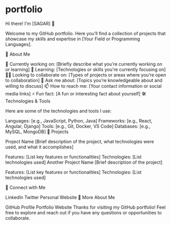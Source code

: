 # portfolio
Hi there! I'm [SAGAR] 👋

Welcome to my GitHub portfolio. Here you’ll find a collection of projects that showcase my skills and expertise in [Your Field or Programming Languages].

🚀 About Me

🔭 Currently working on: [Briefly describe what you're currently working on or learning]
🌱 Learning: [Technologies or skills you're currently focusing on]
👯‍♂️ Looking to collaborate on: [Types of projects or areas where you’re open to collaboration]
💬 Ask me about: [Topics you’re knowledgeable about and willing to discuss]
📫 How to reach me: [Your contact information or social media links]
⚡ Fun fact: [A fun or interesting fact about yourself]
🛠️ Technologies & Tools

Here are some of the technologies and tools I use:

Languages: [e.g., JavaScript, Python, Java]
Frameworks: [e.g., React, Angular, Django]
Tools: [e.g., Git, Docker, VS Code]
Databases: [e.g., MySQL, MongoDB]
🌟 Projects

Project Name
[Brief description of the project, what technologies were used, and what it accomplishes]

Features: [List key features or functionalities]
Technologies: [List technologies used]
Another Project Name
[Brief description of the project]

Features: [List key features or functionalities]
Technologies: [List technologies used]

🤝 Connect with Me

LinkedIn
Twitter
Personal Website
👀 More About Me

GitHub Profile
Portfolio Website
Thanks for visiting my GitHub portfolio! Feel free to explore and reach out if you have any questions or opportunities to collaborate.
